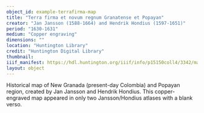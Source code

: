 ```yaml
---
object_id: example-terrafirma-map
title: "Terra firma et novum regnum Granatense et Popayan"
creator: "Jan Jansson (1588-1664) and Hendrik Hondius (1597-1651)"
period: "1630-1631"
medium: "Copper engraving"
dimensions: ""
location: "Huntington Library"
credit: "Huntington Digital Library"
thumbnail: 
iiif_manifest: https://hdl.huntington.org/iiif/info/p15150coll4/3342/manifest.json
layout: object
---
```


Historical map of New Granada (present-day Colombia) and Popayan region, created by Jan Jansson and Hendrik Hondius. This copper-engraved map appeared in only two Jansson/Hondius atlases with a blank verso.
